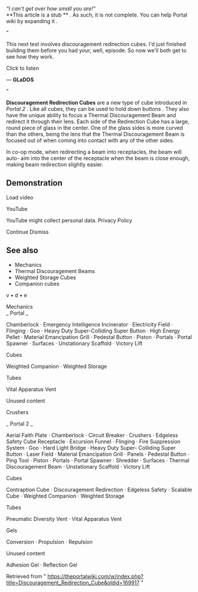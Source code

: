 _“I can't get over how small you are!”_  
**This article is a stub  ** . As such, it is not complete. You can help
Portal wiki by  expanding it  .  
  
  
“

This next test involves discouragement redirection cubes. I'd just finished
building them before you had your, well, episode. So now we'll both get to see
how they work.  

Click to listen

— **GLaDOS**

”  
  
**Discouragement Redirection Cubes** are a new type of cube introduced in
_Portal 2_ . Like all cubes, they can be used to hold down  buttons  . They
also have the unique ability to focus a  Thermal Discouragement Beam  and
redirect it through their lens. Each side of the Redirection Cube has a large,
round piece of glass in the center. One of the glass sides is more curved than
the others, being the lens that the Thermal Discouragement Beam is focused out
of when coming into contact with any of the other sides.

In  co-op  mode, when redirecting a beam into receptacles, the beam will auto-
aim into the center of the receptacle when the beam is close enough, making
beam redirection slightly easier.

##  Demonstration

Load video

YouTube

YouTube might collect personal data.  Privacy Policy

Continue  Dismiss

##  See also

  * Mechanics 
  * Thermal Discouragement Beams 
  * Weighted Storage Cubes 
  * Companion cubes 

v  •  d  •  e

Mechanics  
_ Portal  _

Chamberlock  ·  Emergency Intelligence Incinerator  ·  Electricity Field  ·
Flinging  ·  Goo  ·  Heavy Duty Super-Colliding Super Button  ·  High Energy
Pellet  ·  Material Emancipation Grill  ·  Pedestal Button  ·  Piston  ·
Portals  ·  Portal Spawner  ·  Surfaces  ·  Unstationary Scaffold  ·  Victory
Lift

Cubes

Weighted Companion  ·  Weighted Storage  
  
Tubes

Vital Apparatus Vent  
  
Unused content

Crushers  
  
_ Portal 2  _

Aerial Faith Plate  ·  Chamberlock  ·  Circuit Breaker  ·  Crushers  ·
Edgeless Safety Cube Receptacle  ·  Excursion Funnel  ·  Flinging  ·  Fire
Suppression System  ·  Goo  ·  Hard Light Bridge  ·  Heavy Duty Super-
Colliding Super Button  ·  Laser Field  ·  Material Emancipation Grill  ·
Panels  ·  Pedestal Button  ·  Ping Tool  ·  Piston  ·  Portals  ·  Portal
Spawner  ·  Shredder  ·  Surfaces  ·  Thermal Discouragement Beam  ·
Unstationary Scaffold  ·  Victory Lift

Cubes

Contraption Cube  ·  Discouragement Redirection  ·  Edgeless Safety  ·
Scalable Cube  ·  Weighted Companion  ·  Weighted Storage  
  
Tubes

Pneumatic Diversity Vent  ·  Vital Apparatus Vent  
  
Gels

Conversion  ·  Propulsion  ·  Repulsion  
  
Unused content

Adhesion Gel  ·  Reflection Gel  
  
Retrieved from "
https://theportalwiki.com/w/index.php?title=Discouragement_Redirection_Cube&oldid=169917
"

